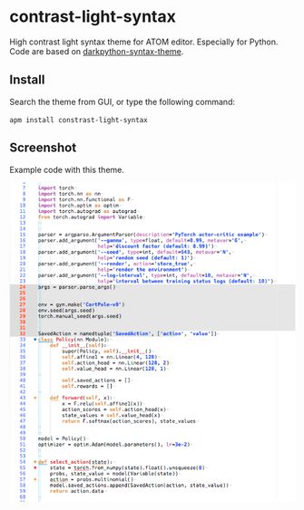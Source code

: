 # contrast-light-syntax

High contrast light syntax theme for ATOM editor. Especially for Python.
Code are based on [darkpython-syntax-theme](https://github.com/tryexceptpass/darkpython-syntax).

## Install
Search the theme from GUI, or type the following command:

`apm install constrast-light-syntax`

## Screenshot
Example code with this theme.

![contrast-light_python](https://github.com/rooa/contrast-light-syntax/blob/master/contrast_light.png?raw=true)
